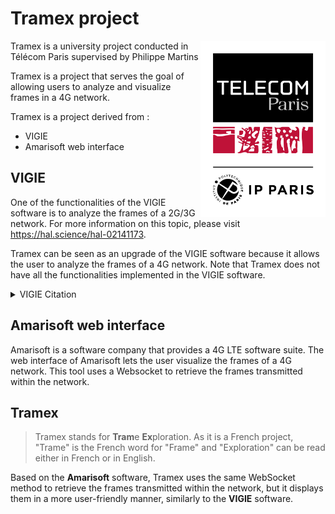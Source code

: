 # Tramex project

<img src="images/logo_telecom_ipparis.png" alt="logo_telecom_ipparis.png" width="200px" style="float:right" />

Tramex is a university project conducted in Télécom Paris supervised by Philippe Martins

Tramex is a project that serves the goal of allowing users to analyze and visualize frames in a 4G network.

Tramex is a project derived from :

- VIGIE
- Amarisoft web interface

## VIGIE

One of the functionalities of the VIGIE software is to analyze the frames of a 2G/3G network. For more information on this topic, please visit <https://hal.science/hal-02141173>.

Tramex can be seen as an upgrade of the VIGIE software because it allows the user to analyze the frames of a 4G network. Note that Tramex does not have all the functionalities implemented in the VIGIE software.

<details>

<summary>VIGIE Citation</summary>

```bibtex
@article{oyedapo:hal-02141173,
  TITLE = {{VIGIE : A learning tool for cellular air interfaces (GSM, GPRS, UMTS, WiFi)}},
  AUTHOR = {Oyedapo, Olufemi and Martins, Philippe and Lagrange, Xavier},
  URL = {https://hal.science/hal-02141173},
  JOURNAL = {{The IPSI BgD Transactions on Internet Research}},
  HAL_LOCAL_REFERENCE = {1097},
  VOLUME = {1},
  NUMBER = {2},
  PAGES = {65 - 69},
  YEAR = {2005},
  KEYWORDS = {UMTS},
  HAL_ID = {hal-02141173},
  HAL_VERSION = {v1},
}
```

</details>

## Amarisoft web interface

Amarisoft is a software company that provides a 4G LTE software suite. The web interface of Amarisoft lets the user visualize the frames of a 4G network. This tool uses a Websocket to retrieve the frames transmitted within the network.

## Tramex

> Tramex stands for **Tram**e **Ex**ploration.
> As it is a French project, "Trame" is the French word for "Frame" and "Exploration" can be read either in French or in English.

Based on the **Amarisoft** software, Tramex uses the same WebSocket method to retrieve the frames transmitted within the network, but it displays them in a more user-friendly manner, similarly to the **VIGIE** software.
